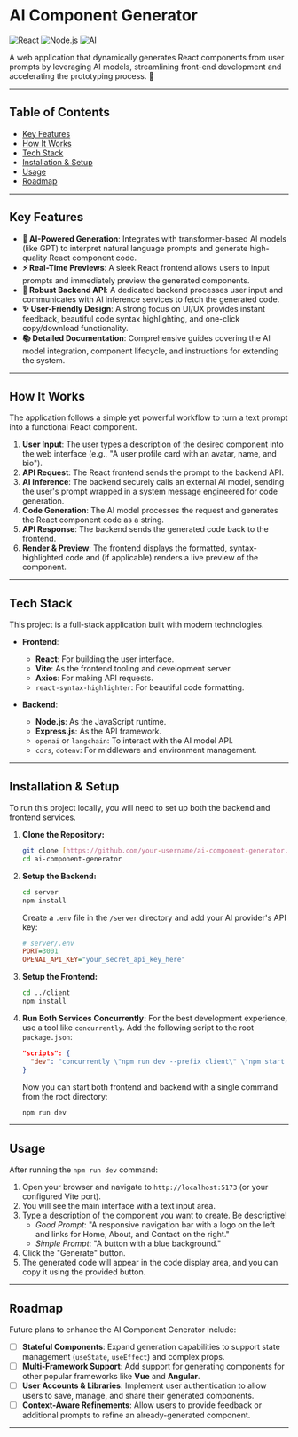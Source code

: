 # AI Component Generator

![React](https://img.shields.io/badge/React-18.x-61DAFB?logo=react)
![Node.js](https://img.shields.io/badge/Node.js-18.x-339933?logo=nodedotjs)
![AI](https://img.shields.io/badge/AI%20Powered-GPT%2FLLM-blueviolet)

A web application that dynamically generates React components from user prompts by leveraging AI models, streamlining front-end development and accelerating the prototyping process. 🚀

---

## Table of Contents

* [Key Features](#key-features)
* [How It Works](#how-it-works)
* [Tech Stack](#tech-stack)
* [Installation & Setup](#installation--setup)
* [Usage](#usage)
* [Roadmap](#roadmap)

---

## Key Features

* **🤖 AI-Powered Generation**: Integrates with transformer-based AI models (like GPT) to interpret natural language prompts and generate high-quality React component code.
* **⚡ Real-Time Previews**: A sleek React frontend allows users to input prompts and immediately preview the generated components.
* **🔌 Robust Backend API**: A dedicated backend processes user input and communicates with AI inference services to fetch the generated code.
* **✨ User-Friendly Design**: A strong focus on UI/UX provides instant feedback, beautiful code syntax highlighting, and one-click copy/download functionality.
* **📚 Detailed Documentation**: Comprehensive guides covering the AI model integration, component lifecycle, and instructions for extending the system.

---

## How It Works

The application follows a simple yet powerful workflow to turn a text prompt into a functional React component.



1.  **User Input**: The user types a description of the desired component into the web interface (e.g., "A user profile card with an avatar, name, and bio").
2.  **API Request**: The React frontend sends the prompt to the backend API.
3.  **AI Inference**: The backend securely calls an external AI model, sending the user's prompt wrapped in a system message engineered for code generation.
4.  **Code Generation**: The AI model processes the request and generates the React component code as a string.
5.  **API Response**: The backend sends the generated code back to the frontend.
6.  **Render & Preview**: The frontend displays the formatted, syntax-highlighted code and (if applicable) renders a live preview of the component.

---

## Tech Stack

This project is a full-stack application built with modern technologies.

* **Frontend**:
    * **React**: For building the user interface.
    * **Vite**: As the frontend tooling and development server.
    * **Axios**: For making API requests.
    * `react-syntax-highlighter`: For beautiful code formatting.

* **Backend**:
    * **Node.js**: As the JavaScript runtime.
    * **Express.js**: As the API framework.
    * `openai` or `langchain`: To interact with the AI model API.
    * `cors`, `dotenv`: For middleware and environment management.

---

## Installation & Setup

To run this project locally, you will need to set up both the backend and frontend services.

1.  **Clone the Repository:**
    ```bash
    git clone [https://github.com/your-username/ai-component-generator.git](https://github.com/your-username/ai-component-generator.git)
    cd ai-component-generator
    ```

2.  **Setup the Backend:**
    ```bash
    cd server
    npm install
    ```
    Create a `.env` file in the `/server` directory and add your AI provider's API key:
    ```ini
    # server/.env
    PORT=3001
    OPENAI_API_KEY="your_secret_api_key_here"
    ```

3.  **Setup the Frontend:**
    ```bash
    cd ../client
    npm install
    ```

4.  **Run Both Services Concurrently:**
    For the best development experience, use a tool like `concurrently`. Add the following script to the root `package.json`:
    ```json
    "scripts": {
      "dev": "concurrently \"npm run dev --prefix client\" \"npm start --prefix server\""
    }
    ```
    Now you can start both frontend and backend with a single command from the root directory:
    ```bash
    npm run dev
    ```

---

## Usage

After running the `npm run dev` command:

1.  Open your browser and navigate to `http://localhost:5173` (or your configured Vite port).
2.  You will see the main interface with a text input area.
3.  Type a description of the component you want to create. Be descriptive!
    * *Good Prompt*: "A responsive navigation bar with a logo on the left and links for Home, About, and Contact on the right."
    * *Simple Prompt*: "A button with a blue background."
4.  Click the "Generate" button.
5.  The generated code will appear in the code display area, and you can copy it using the provided button.

---

## Roadmap

Future plans to enhance the AI Component Generator include:

-   [ ] **Stateful Components**: Expand generation capabilities to support state management (`useState`, `useEffect`) and complex props.
-   [ ] **Multi-Framework Support**: Add support for generating components for other popular frameworks like **Vue** and **Angular**.
-   [ ] **User Accounts & Libraries**: Implement user authentication to allow users to save, manage, and share their generated components.
-   [ ] **Context-Aware Refinements**: Allow users to provide feedback or additional prompts to refine an already-generated component.

---
